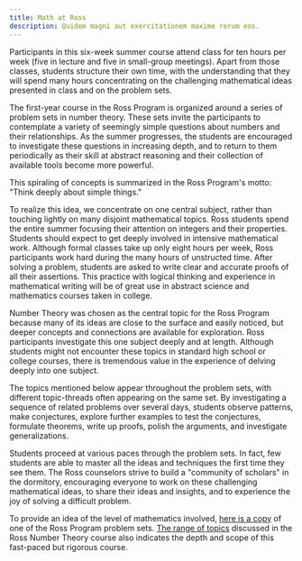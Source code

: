 ```yaml
---
title: Math at Ross
description: Quidem magni aut exercitationem maxime rerum eos.
---
```


Participants in this six-week summer course attend class for ten hours per week (five in lecture and five in small-group meetings). Apart from those classes, students structure their own time, with the understanding that they will spend many hours concentrating on the challenging mathematical ideas presented in class and on the problem sets.

The first-year course in the Ross Program is organized around a series of problem sets in number theory. These sets invite the participants to contemplate a variety of seemingly simple questions about numbers and their relationships. As the summer progresses, the students are encouraged to investigate these questions in increasing depth, and to return to them periodically as their skill at abstract reasoning and their collection of available tools become more powerful.

This spiraling of concepts is summarized in the Ross Program's motto: "Think deeply about simple things."

To realize this idea, we concentrate on one central subject, rather than touching lightly on many disjoint mathematical topics. Ross students spend the entire summer focusing their attention on integers and their properties. Students should expect to get deeply involved in intensive mathematical work. Although formal classes take up only eight hours per week, Ross participants work hard during the many hours of unstructed time. After solving a problem, students are asked to write clear and accurate proofs of all their assertions. This practice with logical thinking and experience in mathematical writing will be of great use in abstract science and mathematics courses taken in college.

Number Theory was chosen as the central topic for the Ross Program because many of its ideas are close to the surface and easily noticed, but deeper concepts and connections are available for exploration. Ross participants investigate this one subject deeply and at length. Although students might not encounter these topics in standard high school or college courses, there is tremendous value in the experience of delving deeply into one subject.

The topics mentioned below appear throughout the problem sets, with different topic-threads often appearing on the same set. By investigating a sequence of related problems over several days, students observe patterns, make conjectures, explore further examples to test the conjectures, formulate theorems, write up proofs, polish the arguments, and investigate generalizations.

Students proceed at various paces through the problem sets. In fact, few students are able to master all the ideas and techniques the first time they see them. The Ross counselors strive to build a "community of scholars" in the dormitory, encouraging everyone to work on these challenging mathematical ideas, to share their ideas and insights, and to experience the joy of solving a difficult problem.

To provide an idea of the level of mathematics involved, [here is a copy]() of one of the Ross Program problem sets. [The range of topics](/participants/math-topics) discussed in the Ross Number Theory course also indicates the depth and scope of this fast-paced but rigorous course.